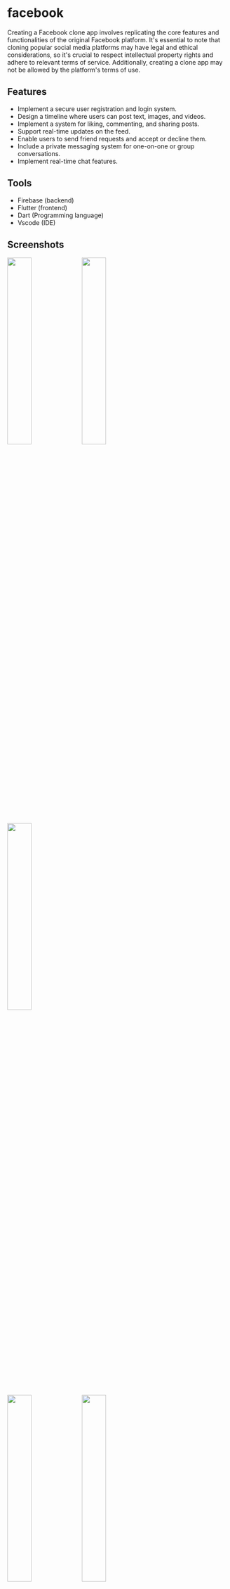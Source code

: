 # facebook

Creating a Facebook clone app involves replicating the core features and functionalities of the original Facebook platform. It's essential to note that cloning popular social media platforms may have legal and ethical considerations, so it's crucial to respect intellectual property rights and adhere to relevant terms of service. Additionally, creating a clone app may not be allowed by the platform's terms of use.

## Features
- Implement a secure user registration and login system.
- Design a timeline where users can post text, images, and videos.
- Implement a system for liking, commenting, and sharing posts.
- Support real-time updates on the feed.
- Enable users to send friend requests and accept or decline them.
- Include a private messaging system for one-on-one or group conversations.
- Implement real-time chat features.

## Tools
- Firebase (backend)
- Flutter  (frontend)
- Dart     (Programming language)
- Vscode   (IDE)

## Screenshots

<p float="left">
  <img src="https://github.com/pratikpatrimath/FacebookClone/assets/75774769/8d19b315-3387-4aea-9203-d0ac3aa6ae33" width="33%" />
  <img src="https://github.com/pratikpatrimath/FacebookClone/assets/75774769/52363468-7eb5-4cee-8fc6-8c31cf538077" width="33%" />
  <img src="https://github.com/pratikpatrimath/FacebookClone/assets/75774769/7a5126a7-3d80-47e4-8977-b90e1c2fd2bd" width="33%" />
</p>

<p float="left">
  <img src="https://github.com/pratikpatrimath/FacebookClone/assets/75774769/711b9850-cc9a-48bf-8c15-486bcd755789" width="33%" />
  <img src="https://github.com/pratikpatrimath/FacebookClone/assets/75774769/be75e765-48a4-4ec0-80fd-a6c51ee1bb0c" width="33%" />
  <img src="https://github.com/pratikpatrimath/FacebookClone/assets/75774769/78705b85-9986-434c-830e-b0e84cc8775b" width="33%" />
</p>

<p float="left">
  <img src="https://github.com/pratikpatrimath/FacebookClone/assets/75774769/c865555e-40f5-448c-b3fb-58e9303ec0d7" width="33%" />
  <img src="https://github.com/pratikpatrimath/FacebookClone/assets/75774769/d144e80f-9713-48d6-b6bb-4d373c52c205" width="33%" />
  <img src="https://github.com/pratikpatrimath/FacebookClone/assets/75774769/1acfce42-f46d-40a0-8f1d-f1c2e5c352fb" width="33%" />
</p>

<p float="left">
  <img src="https://github.com/pratikpatrimath/FacebookClone/assets/75774769/dab843e2-22a5-4200-af90-5d4cdb7b2aac" width="33%" />
  <img src="https://github.com/pratikpatrimath/FacebookClone/assets/75774769/80eebdc1-c086-4725-bfa9-f0cc1349e5ed" width="33%" />
  <img src="https://github.com/pratikpatrimath/FacebookClone/assets/75774769/0662151c-1c65-4729-b0cb-fadae2f1cde6" width="33%" />
</p>
